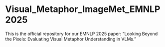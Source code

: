 # Visual_Metaphor_ImageMet_EMNLP2025
This is the official repository for our EMNLP 2025 paper: “Looking Beyond the Pixels: Evaluating Visual Metaphor Understanding in VLMs.”
